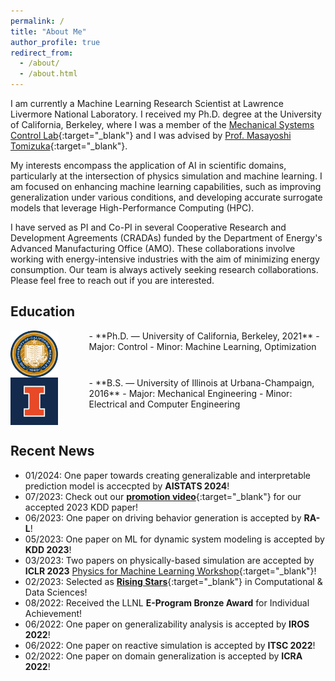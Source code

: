 ```yaml
---
permalink: /
title: "About Me"
author_profile: true
redirect_from: 
  - /about/
  - /about.html
---
```


I am currently a Machine Learning Research Scientist at Lawrence Livermore National Laboratory. I received my Ph.D. degree at the University of California, Berkeley, where I was a member of the [Mechanical Systems Control Lab](https://msc.berkeley.edu){:target="_blank"} and I was advised by [Prof. Masayoshi Tomizuka](https://me.berkeley.edu/people/masayoshi-tomizuka/){:target="_blank"}. 

My interests encompass the application of AI in scientific domains, particularly at the intersection of physics simulation and machine learning. I am focused on enhancing machine learning capabilities, such as improving generalization under various conditions, and developing accurate surrogate models that leverage High-Performance Computing (HPC).

I have served as PI and Co-PI in several Cooperative Research and Development Agreements (CRADAs) funded by the Department of Energy's Advanced Manufacturing Office (AMO). These collaborations involve working with energy-intensive industries with the aim of minimizing energy consumption. Our team is always actively seeking research collaborations. Please feel free to reach out if you are interested.

## Education

<img style="float: left; margin-right: 50px" src="/images/UCB.jpg" width="15%">
- **Ph.D. — University of California, Berkeley, 2021**
  - Major: Control          
  - Minor: Machine Learning, Optimization
  <br clear="left"/>

<img style="float: left; margin-right: 50px;" src="/images/UIUC.jpg" width="15%">
- **B.S. — University of Illinois at Urbana-Champaign, 2016**
  - Major: Mechanical Engineering
  - Minor: Electrical and Computer Engineering
  <br clear="left"/>

## Recent News
- 01/2024: One paper towards creating generalizable and interpretable prediction model is accecpted by **AISTATS 2024**!
- 07/2023: Check out our [**promotion video**](https://youtu.be/R_CKSwgW5lg){:target="_blank"} for our accepted 2023 KDD paper! 
- 06/2023: One paper on driving behavior generation is accepted by **RA-L**!
- 05/2023: One paper on ML for dynamic system modeling is accepted by **KDD 2023**!
- 03/2023: Two papers on physically-based simulation are accepted by **ICLR 2023** [Physics for Machine Learning Workshop](https://physics4ml.github.io/){:target="_blank"}!
- 02/2023: Selected as [**Rising Stars**](https://risingstars.oden.utexas.edu/){:target="_blank"} in Computational & Data Sciences!
- 08/2022: Received the LLNL **E-Program Bronze Award** for Individual Achievement!
- 06/2022: One paper on generalizability analysis is accepted by **IROS 2022**!
- 06/2022: One paper on reactive simulation is accepted by **ITSC 2022**!
- 02/2022: One paper on domain generalization is accepted by **ICRA 2022**!
